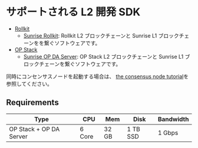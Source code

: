 # サポートされる L2 開発 SDK

- [Rollkit](https://rollkit.dev/learn/intro)
  - [Sunrise Rollkit](https://github.com/sunriselayer/sunrise-rollkit): Rollkit L2 ブロックチェーンと Sunrise L1 ブロックチェーンをを繋ぐソフトウェアです。
- [OP Stack](https://docs.optimism.io/stack/getting-started)
  - [Sunrise OP DA Server](https://github.com/sunriselayer/sunrise-op-da-server): OP Stack L2 ブロックチェーンと Sunrise L1 ブロックチェーンを繋ぐソフトウェアです。

同時にコンセンサスノードを起動する場合は、 [the consensus node tutorial](../../node/types/consensus/README.md)を参照してください。

## Requirements

| Type                    | CPU    | Mem   | Disk     | Bandwidth |
| ----------------------- | ------ | ----- | -------- | --------- |
| OP Stack + OP DA Server | 6 Core | 32 GB | 1 TB SSD | 1 Gbps    |
